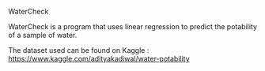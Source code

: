 WaterCheck

WaterCheck is a program that uses linear regression to predict the potability of a sample of water.

The dataset used can be found on Kaggle : https://www.kaggle.com/adityakadiwal/water-potability

